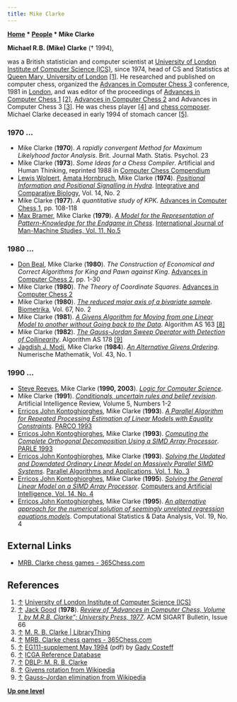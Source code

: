 ```yaml
---
title: Mike Clarke
---
```

**[Home](Home "Home") \* [People](People "People") \* Mike Clarke**


**Michael R.B. (Mike) Clarke** († 1994),  

was a British statistician and computer scientist at [University of London Institute of Computer Science (ICS)](https://en.wikipedia.org/wiki/Institute_of_Computer_Science), since 1974, head of CS and Statistics at [Queen Mary, University of London](Queen_Mary,_University_of_London "Queen Mary, University of London") <a id="cite-note-1" href="#cite-ref-1">[1]</a>. He researched and published on computer chess, organized the [Advances in Computer Chess 3](Advances_in_Computer_Chess_3 "Advances in Computer Chess 3") conference, 1981 in [London](https://en.wikipedia.org/wiki/London), and was editor of the proceedings of [Advances in Computer Chess 1](Advances_in_Computer_Chess_1 "Advances in Computer Chess 1") <a id="cite-note-2" href="#cite-ref-2">[2]</a>, [Advances in Computer Chess 2](Advances_in_Computer_Chess_2 "Advances in Computer Chess 2") and Advances in Computer Chess 3 <a id="cite-note-3" href="#cite-ref-3">[3]</a>. He was chess player <a id="cite-note-4" href="#cite-ref-4">[4]</a> and [chess composer](Chess_Problems,_Compositions_and_Studies "Chess Problems, Compositions and Studies"). Michael Clarke deceased in early 1994 of stomach cancer <a id="cite-note-5" href="#cite-ref-5">[5]</a>.



### 1970 ...


* Mike Clarke (**1970**). *A rapidly convergent Method for Maximum Likelyhood factor Analysis*. Brit. Journal Math. Statis. Psychol. 23
* Mike Clarke (**1973**). *Some Ideas for a Chess Compiler*. Artificial and Human Thinking, reprinted 1988 in [Computer Chess Compendium](Computer_Chess_Compendium "Computer Chess Compendium")
* [Lewis Wolpert](https://en.wikipedia.org/wiki/Lewis_Wolpert), [Amata Hornbruch](https://devneuro.org/cdn/people-detail.php?personID=1450), Mike Clarke (**1974**). *[Positional Information and Positional Signalling in Hydra](https://academic.oup.com/icb/article/14/2/647/2014123)*. [Integrative and Comparative Biology](https://en.wikipedia.org/wiki/Integrative_and_Comparative_Biology), Vol. 14, No. 2
* Mike Clarke (**1977**). *A quantitative study of KPK*. [Advances in Computer Chess 1](Advances_in_Computer_Chess_1 "Advances in Computer Chess 1"), pp. 108-118
* [Max Bramer](Max_Bramer "Max Bramer"), Mike Clarke (**1979**). *[A Model for the Representation of Pattern-Knowledge for the Endgame in Chess](http://www.sciencedirect.com/science/article/pii/S0020737379800139)*. [International Journal of Man-Machine Studies, Vol. 11, No.5](http://www.interaction-design.org/references/periodicals/international_journal_of_man-machine_studies_volume_11.html)


### 1980 ...


* [Don Beal](Don_Beal "Don Beal"), Mike Clarke (**1980**). *The Construction of Economical and Correct Algorithms for King and Pawn against King*. [Advances in Computer Chess 2](Advances_in_Computer_Chess_2 "Advances in Computer Chess 2"), pp. 1-30
* Mike Clarke (**1980**). *The Theory of Coordinate Squares*. [Advances in Computer Chess 2](Advances_in_Computer_Chess_2 "Advances in Computer Chess 2")
* Mike Clarke (**1980**). *[The reduced major axis of a bivariate sample](http://biomet.oxfordjournals.org/content/67/2/441.abstract)*. [Biometrika](https://en.wikipedia.org/wiki/Biometrika), Vol. 67, No. 2
* Mike Clarke (**1981**).  *[A Givens Algorithm for Moving from one Linear Model to another without Going back to the Data](http://www.jstor.org/pss/2346398)*. Algorithm AS 163 <a id="cite-note-8" href="#cite-ref-8">[8]</a>
* Mike Clarke (**1982**). *[The Gauss-Jordan Sweep Operator with Detection of Collinearity](http://www.jstor.org/pss/2347983)*. Algorithm AS 178 <a id="cite-note-9" href="#cite-ref-9">[9]</a>
* [Jagdish J. Modi](http://dl.acm.org/author_page.cfm?id=81100261904&coll=DL&dl=GUIDE&CFID=45827860&CFTOKEN=45681320), Mike Clarke (**1984**). *[An Alternative Givens Ordering](http://www.springerlink.com/content/l076048v728712l6/)*. Numerische Mathematik, Vol. 43, No. 1


### 1990 ...


* [Steve Reeves](http://www.cs.waikato.ac.nz/~stever/), Mike Clarke (**1990, 2003**). *[Logic for Computer Science](http://www.cs.waikato.ac.nz/~stever/LCS.html)*.
* Mike Clarke (**1991**). *[Conditionals, uncertain rules and belief revision](http://www.springerlink.com/content/w38j2u6u40310t38/)*. Artificial Intelligence Review, Volume 5, Numbers 1-2
* [Erricos John Kontoghiorghes](https://www.genealogy.math.ndsu.nodak.edu/id.php?id=158507), Mike Clarke (**1993**). *[A Parallel Algorithm for Repeated Processing Estimation of Linear Models with Equality Constraints](http://www.pubzone.org/dblp/conf/parco/KontoghiorghesC93)*. [PARCO 1993](http://www.informatik.uni-trier.de/~ley/db/conf/parco/parco1993.html#KontoghiorghesC93)
* [Erricos John Kontoghiorghes](https://www.genealogy.math.ndsu.nodak.edu/id.php?id=158507), Mike Clarke (**1993**). *[Computing the Complete Orthogonal Decomposition Using a SIMD Array Processor](http://www.springerlink.com/content/f37823284hh143jl/)*. [PARLE 1993](http://www.informatik.uni-trier.de/~ley/db/conf/parle/parle93.html#KontoghiorghesC93)
* [Erricos John Kontoghiorghes](https://www.genealogy.math.ndsu.nodak.edu/id.php?id=158507), Mike Clarke (**1993**). *[Solving the Updated and Downdated Ordinary Linear Model on Massively Parallel SIMD Systems](http://www.tandfonline.com/doi/abs/10.1080/10637199308915444)*. [Parallel Algorithms and Applications, Vol. 1, No. 3](http://www.informatik.uni-trier.de/~ley/db/journals/paapp/paapp1.html#KontoghiorghesC93)
* [Erricos John Kontoghiorghes](https://www.genealogy.math.ndsu.nodak.edu/id.php?id=158507), Mike Clarke (**1995**). *[Solving the General Linear Model on a SIMD Array Processor](http://cat.inist.fr/?aModele=afficheN&cpsidt=2947024)*. [Computers and Artificial Intelligence, Vol. 14, No. 4](http://www.informatik.uni-trier.de/~ley/db/journals/cai/cai14.html#KontoghiorghesC95)
* [Erricos John Kontoghiorghes](https://www.genealogy.math.ndsu.nodak.edu/id.php?id=158507), Mike Clarke (**1995**). *[An alternative approach for the numerical solution of seemingly unrelated regression equations models](http://ideas.repec.org/a/eee/csdana/v19y1995i4p369-377.html)*. Computational Statistics & Data Analysis, Vol. 19, No. 4


## External Links


* [MRB. Clarke chess games - 365Chess.com](http://www.365chess.com/players/MRB._Clarke)


## References


1. <a id="cite-ref-1" href="#cite-note-1">↑</a> [University of London Institute of Computer Science (ICS)](https://en.wikipedia.org/wiki/Institute_of_Computer_Science)
2. <a id="cite-ref-2" href="#cite-note-2">↑</a> [Jack Good](Jack_Good "Jack Good") (**1978**). *[Review of "Advances in Computer Chess, Volume 1. by M.R.B. Clarke"; University Press, 1977](http://dl.acm.org/citation.cfm?id=1045416.1045430)*. ACM SIGART Bulletin, Issue 66
3. <a id="cite-ref-3" href="#cite-note-3">↑</a> [M. R. B. Clarke | LibraryThing](http://www.librarything.com/author/clarkemrb)
4. <a id="cite-ref-4" href="#cite-note-4">↑</a> [MRB. Clarke chess games - 365Chess.com](http://www.365chess.com/players/MRB._Clarke)
5. <a id="cite-ref-5" href="#cite-note-5">↑</a> [EG111-supplement May 1994](http://www.gadycosteff.com/eg/eg111-supplement.pdf) (pdf) by [Gady Costeff](Gady_Costeff "Gady Costeff")
6. <a id="cite-ref-6" href="#cite-note-6">↑</a> [ICGA Reference Database](ICGA_Journal#RefDB "ICGA Journal")
7. <a id="cite-ref-7" href="#cite-note-7">↑</a> [DBLP: M. R. B. Clarke](http://www.informatik.uni-trier.de/~ley/db/indices/a-tree/c/Clarke:M=_R=_B=.html)
8. <a id="cite-ref-8" href="#cite-note-8">↑</a> [Givens rotation from Wikipedia](https://en.wikipedia.org/wiki/Givens_rotation)
9. <a id="cite-ref-9" href="#cite-note-9">↑</a> [Gauss–Jordan elimination from Wikipedia](https://en.wikipedia.org/wiki/Gauss%E2%80%93Jordan_elimination)

**[Up one level](People "People")**







 

